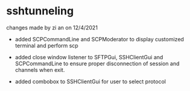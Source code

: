 # sshtunneling

changes made by zi an on 12/4/2021
- added SCPCommandLine and SCPModerator to display customized terminal and perform 
scp

- added close window listener to SFTPGui, SSHClientGui and SCPCommandLine
to ensure proper disconnection of session and channels when exit. 

- added combobox to SSHClientGui for user to select protocol

